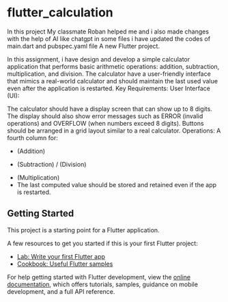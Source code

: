 # flutter_calculation
In this project My classmate Roban helped me and i also made changes with the help of AI like chatgpt in some files
i have updated the codes of main.dart and pubspec.yaml file
A new Flutter project.

In this assignment, i have design and develop a simple calculator application that performs basic arithmetic operations: addition, subtraction, multiplication, and division. The calculator  have a user-friendly interface that mimics a real-world calculator and should maintain the last used value even after the application is restarted.
Key Requirements:
User Interface (UI):

The calculator should have a display screen that can show up to 8 digits.
The display should also show error messages such as ERROR (invalid operations) and OVERFLOW (when numbers exceed 8 digits).
Buttons should be arranged in a grid layout similar to a real calculator.
Operations: A fourth column for:
+ (Addition)
- (Subtraction)
/ (Division)
* (Multiplication)
* The last computed value should be stored and retained even if the app is restarted.
## Getting Started

This project is a starting point for a Flutter application.

A few resources to get you started if this is your first Flutter project:

- [Lab: Write your first Flutter app](https://docs.flutter.dev/get-started/codelab)
- [Cookbook: Useful Flutter samples](https://docs.flutter.dev/cookbook)

For help getting started with Flutter development, view the
[online documentation](https://docs.flutter.dev/), which offers tutorials,
samples, guidance on mobile development, and a full API reference.
